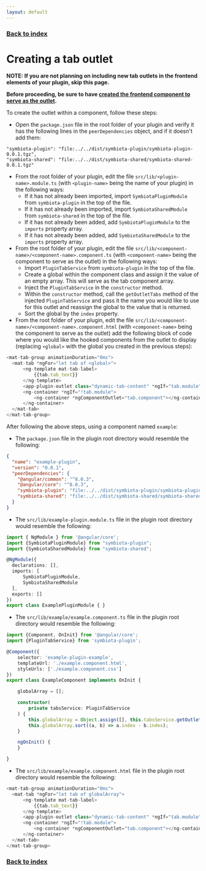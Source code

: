 ```yaml
---
layout: default
---
```


### [Back to index](./index.html)

# Creating a tab outlet

**NOTE: If you are not planning on including new tab outlets in the frontend elements of your plugin, skip this page.**

**Before proceeding, be sure to have [created the frontend component to serve as the outlet](./creating-frontend-component.html).**

To create the outlet within a component, follow these steps:
- Open the `package.json` file in the root folder of your plugin and verify it has the following lines in the `peerDependencies` object,
  and if it doesn't add them:
```
"symbiota-plugin": "file:../../dist/symbiota-plugin/symbiota-plugin-0.0.1.tgz",
"symbiota-shared": "file:../../dist/symbiota-shared/symbiota-shared-0.0.1.tgz"
```
- From the root folder of your plugin, edit the file `src/lib/<plugin-name>.module.ts` (with `<plugin-name>` being 
  the name of your plugin) in the following ways:
  - If it has not already been imported, import `SymbiotaPluginModule` from `symbiota-plugin` in the top of the file.
  - If it has not already been imported, import `SymbiotaSharedModule` from `symbiota-shared` in the top of the file.
  - If it has not already been added, add `SymbiotaPluginModule` to the `imports` property array.
  - If it has not already been added, add `SymbiotaSharedModule` to the `imports` property array.
- From the root folder of your plugin, edit the file `src/lib/<component-name>/<component-name>.component.ts` (with `<component-name>` being 
  the component to serve as the outlet) in the following ways:
  - Import `PluginTabService` from `symbiota-plugin` in the top of the file.
  - Create a global within the component class and assign it the value of an empty array. This will serve as the tab component array.
  - Inject the `PluginTabService` in the `constructor` method.
  - Within the `constructor` method, call the `getOutletTabs` method of the injected `PluginTabService` and pass it the name 
    you would like to use for this outlet and reassign the global to the value that is returned.
  - Sort the global by the `index` property.
- From the root folder of your plugin, edit the file `src/lib/<component-name>/<component-name>.component.html` (with `<component-name>` being 
  the component to serve as the outlet) add the following block of code where you would like the hooked components from the outlet
  to display (replacing `<global>` with the global you created in the previous steps):
  
```typescript
<mat-tab-group animationDuration="0ms">
  <mat-tab *ngFor="let tab of <global>">
      <ng-template mat-tab-label>
          {{tab.tab_text}}
      </ng-template>
      <app-plugin-outlet class="dynamic-tab-content" *ngIf="tab.module" [file]="tab.filename" [module]="tab.module" [provider]="tab.provider" [child]="true"></app-plugin-outlet>
      <ng-container *ngIf="!tab.module">
          <ng-container *ngComponentOutlet="tab.component"></ng-container>
      </ng-container>
  </mat-tab>
</mat-tab-group>
```
After following the above steps, using a component named `example`: 
  - The `package.json` file in the plugin root directory would resemble the following:
    
```json
{
  "name": "example-plugin",
  "version": "0.0.1",
  "peerDependencies": {
    "@angular/common": "^8.0.3",
    "@angular/core": "^8.0.3",
    "symbiota-plugin": "file:../../dist/symbiota-plugin/symbiota-plugin-0.0.1.tgz",
    "symbiota-shared": "file:../../dist/symbiota-shared/symbiota-shared-0.0.1.tgz"
  }
}
```
  - The `src/lib/example-plugin.module.ts` file in the plugin root directory would resemble the following:
      
```typescript
import { NgModule } from '@angular/core';
import {SymbiotaPluginModule} from "symbiota-plugin";
import {SymbiotaSharedModule} from "symbiota-shared";

@NgModule({
  declarations: [],
  imports: [
      SymbiotaPluginModule,
      SymbiotaSharedModule
  ],
  exports: []
})
export class ExamplePluginModule { }
```
  - The `src/lib/example/example.component.ts` file in the plugin root directory would resemble the following:
        
```typescript
import {Component, OnInit} from '@angular/core';
import {PluginTabService} from 'symbiota-plugin';

@Component({
    selector: 'example-plugin-example',
    templateUrl: './example.component.html',
    styleUrls: ['./example.component.css']
})
export class ExampleComponent implements OnInit {

    globalArray = [];

    constructor(
        private tabsService: PluginTabService
    ) {
        this.globalArray = Object.assign([], this.tabsService.getOutletTabs('example-plugin-tab-outlet'));
        this.globalArray.sort((a, b) => a.index - b.index);
    }

    ngOnInit() {
    }

}
```
  - The `src/lib/example/example.component.html` file in the plugin root directory would resemble the following:
          
```typescript
<mat-tab-group animationDuration="0ms">
  <mat-tab *ngFor="let tab of globalArray">
      <ng-template mat-tab-label>
          {{tab.tab_text}}
      </ng-template>
      <app-plugin-outlet class="dynamic-tab-content" *ngIf="tab.module" [file]="tab.filename" [module]="tab.module" [provider]="tab.provider" [child]="true"></app-plugin-outlet>
      <ng-container *ngIf="!tab.module">
          <ng-container *ngComponentOutlet="tab.component"></ng-container>
      </ng-container>
  </mat-tab>
</mat-tab-group>
```

### [Back to index](./index.html)
